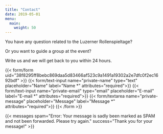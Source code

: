 ```yaml
---
title: "Contact"
date: 2019-05-01
menu:
  main:
    weight: 50
---
```


You have any question related to the Luzerner Rollenspieltage?

Or you want to guide a group at the event?

Write us and we will get back to you within 24 hours.

{{< form/form uid="38f8295ff8bebc869daa5d83466af523c9a1491a19302a2e7dfc0f2ec1692bdf" >}}
  {{< form/text-input name="private-name" type="text" placeholder="Name" label="Name *" attributes="required">}}
  {{< form/text-input name="private-email" type="email" placeholder="E-mail" label="E-mail *" attributes="required">}}
  {{< form/textarea name="private-message" placeholder="Message" label="Message *" attributes="required">}}
{{< /form >}}

{{< messages spam="Error: Your message is sadly been marked as SPAM and not been forwarded. Please try again." success="Thank you for your message!" >}}
